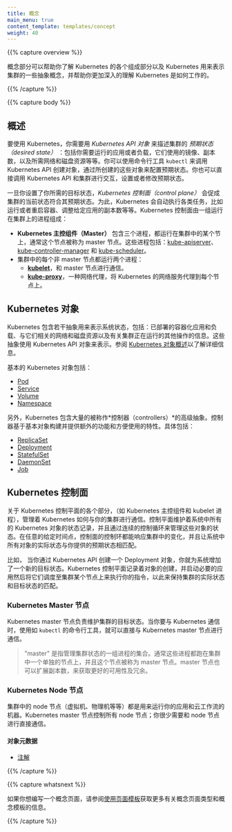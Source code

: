```yaml
---
title: 概念
main_menu: true
content_template: templates/concept
weight: 40
---
```


<!-- ---
title: Concepts
main_menu: true
content_template: templates/concept
weight: 40
--- -->

{{% capture overview %}}

<!-- The Concepts section helps you learn about the parts of the Kubernetes system and the abstractions Kubernetes uses to represent your cluster, and helps you obtain a deeper understanding of how Kubernetes works. -->

概念部分可以帮助你了解 Kubernetes 的各个组成部分以及 Kubernetes 用来表示集群的一些抽象概念，并帮助你更加深入的理解 Kubernetes 是如何工作的。

{{% /capture %}}

{{% capture body %}}

<!-- ## Overview -->

## 概述

<!-- To work with Kubernetes, you use *Kubernetes API objects* to describe your cluster's *desired state*: what applications or other workloads you want to run, what container images they use, the number of replicas, what network and disk resources you want to make available, and more. You set your desired state by creating objects using the Kubernetes API, typically via the command-line interface, `kubectl`. You can also use the Kubernetes API directly to interact with the cluster and set or modify your desired state. -->

要使用 Kubernetes，你需要用 *Kubernetes API 对象* 来描述集群的 *预期状态（desired state）* ：包括你需要运行的应用或者负载，它们使用的镜像、副本数，以及所需网络和磁盘资源等等。你可以使用命令行工具 `kubectl`  来调用 Kubernetes API 创建对象，通过所创建的这些对象来配置预期状态。你也可以直接调用 Kubernetes API 和集群进行交互，设置或者修改预期状态。

<!-- Once you've set your desired state, the *Kubernetes Control Plane* works to make the cluster's current state match the desired state. To do so, Kubernetes performs a variety of tasks automatically--such as starting or restarting containers, scaling the number of replicas of a given application, and more. The Kubernetes Control Plane consists of a collection of processes running on your cluster:  -->

一旦你设置了你所需的目标状态，*Kubernetes 控制面（control plane）* 会促成集群的当前状态符合其预期状态。为此，Kubernetes 会自动执行各类任务，比如运行或者重启容器、调整给定应用的副本数等等。Kubernetes 控制面由一组运行在集群上的进程组成：

<!-- * The **Kubernetes Master** is a collection of three processes that run on a single node in your cluster, which is designated as the master node. Those processes are: [kube-apiserver](/docs/admin/kube-apiserver/), [kube-controller-manager](/docs/admin/kube-controller-manager/) and [kube-scheduler](/docs/admin/kube-scheduler/).
* Each individual non-master node in your cluster runs two processes:
  * **[kubelet](/docs/admin/kubelet/)**, which communicates with the Kubernetes Master.
  * **[kube-proxy](/docs/admin/kube-proxy/)**, a network proxy which reflects Kubernetes networking services on each node. -->

*  **Kubernetes 主控组件（Master）** 包含三个进程，都运行在集群中的某个节上，通常这个节点被称为 master 节点。这些进程包括：[kube-apiserver](/zh/docs/admin/kube-apiserver/)、[kube-controller-manager](/docs/admin/kube-controller-manager/) 和 [kube-scheduler](/docs/admin/kube-scheduler/)。
* 集群中的每个非 master 节点都运行两个进程：
  * **[kubelet](/docs/admin/kubelet/)**，和 master 节点进行通信。
  * **[kube-proxy](/docs/admin/kube-proxy/)**，一种网络代理，将 Kubernetes 的网络服务代理到每个节点上。

<!-- ## Kubernetes Objects -->

## Kubernetes 对象

<!-- Kubernetes contains a number of abstractions that represent the state of your system: deployed containerized applications and workloads, their associated network and disk resources, and other information about what your cluster is doing. These abstractions are represented by objects in the Kubernetes API; see the [Kubernetes Objects overview](/docs/concepts/abstractions/overview/) for more details.  -->

Kubernetes 包含若干抽象用来表示系统状态，包括：已部署的容器化应用和负载、与它们相关的网络和磁盘资源以及有关集群正在运行的其他操作的信息。这些抽象使用 Kubernetes API 对象来表示。参阅 [Kubernetes 对象概述](/docs/concepts/abstractions/overview/)以了解详细信息。

<!-- The basic Kubernetes objects include: -->

基本的 Kubernetes 对象包括：

* [Pod](/docs/concepts/workloads/pods/pod-overview/)
* [Service](/zh/docs/concepts/services-networking/service/)
* [Volume](/docs/concepts/storage/volumes/)
* [Namespace](/docs/concepts/overview/working-with-objects/namespaces/)

<!-- In addition, Kubernetes contains a number of higher-level abstractions called Controllers. Controllers build upon the basic objects, and provide additional functionality and convenience features. They include: -->

另外，Kubernetes 包含大量的被称作*控制器（controllers）*的高级抽象。控制器基于基本对象构建并提供额外的功能和方便使用的特性。具体包括：

* [ReplicaSet](/docs/concepts/workloads/controllers/replicaset/)
* [Deployment](/zh/docs/concepts/workloads/controllers/deployment/)
* [StatefulSet](/docs/concepts/workloads/controllers/statefulset/)
* [DaemonSet](/zh/docs/concepts/workloads/controllers/daemonset/)
* [Job](/docs/concepts/workloads/controllers/jobs-run-to-completion/)

<!-- ## Kubernetes Control Plane -->

## Kubernetes 控制面

<!-- The various parts of the Kubernetes Control Plane, such as the Kubernetes Master and kubelet processes, govern how Kubernetes communicates with your cluster. The Control Plane maintains a record of all of the Kubernetes Objects in the system, and runs continuous control loops to manage those objects' state. At any given time, the Control Plane's control loops will respond to changes in the cluster and work to make the actual state of all the objects in the system match the desired state that you provided. -->

关于 Kubernetes 控制平面的各个部分，（如 Kubernetes 主控组件和 kubelet 进程），管理着 Kubernetes 如何与你的集群进行通信。控制平面维护着系统中所有的 Kubernetes 对象的状态记录，并且通过连续的控制循环来管理这些对象的状态。在任意的给定时间点，控制面的控制环都能响应集群中的变化，并且让系统中所有对象的实际状态与你提供的预期状态相匹配。

<!-- For example, when you use the Kubernetes API to create a Deployment object, you provide a new desired state for the system. The Kubernetes Control Plane records that object creation, and carries out your instructions by starting the required applications and scheduling them to cluster nodes--thus making the cluster's actual state match the desired state. -->

比如， 当你通过 Kubernetes API 创建一个 Deployment 对象，你就为系统增加了一个新的目标状态。Kubernetes 控制平面记录着对象的创建，并启动必要的应用然后将它们调度至集群某个节点上来执行你的指令，以此来保持集群的实际状态和目标状态的匹配。

<!-- ### Kubernetes Master -->

### Kubernetes Master 节点

<!-- The Kubernetes master is responsible for maintaining the desired state for your cluster. When you interact with Kubernetes, such as by using the `kubectl` command-line interface, you're communicating with your cluster's Kubernetes master. -->

Kubernetes master 节点负责维护集群的目标状态。当你要与 Kubernetes 通信时，使用如 `kubectl` 的命令行工具，就可以直接与 Kubernetes master 节点进行通信。

<!-- > The "master" refers to a collection of processes managing the cluster state.  Typically these processes are all run on a single node in the cluster, and this node is also referred to as the master. The master can also be replicated for availability and redundancy. -->

> "master" 是指管理集群状态的一组进程的集合。通常这些进程都跑在集群中一个单独的节点上，并且这个节点被称为 master 节点。master 节点也可以扩展副本数，来获取更好的可用性及冗余。

<!-- ### Kubernetes Nodes -->

### Kubernetes Node 节点

<!-- The nodes in a cluster are the machines (VMs, physical servers, etc) that run your applications and cloud workflows. The Kubernetes master controls each node; you'll rarely interact with nodes directly. -->

集群中的 node 节点（虚拟机、物理机等等）都是用来运行你的应用和云工作流的机器。Kubernetes master 节点控制所有 node 节点；你很少需要和 node 节点进行直接通信。

<!-- #### Object Metadata -->

#### 对象元数据


* [注解](/docs/concepts/overview/working-with-objects/annotations/)

{{% /capture %}}

{{% capture whatsnext %}}

<!-- If you would like to write a concept page, see
[Using Page Templates](/docs/home/contribute/page-templates/)
for information about the concept page type and the concept template. -->

如果你想编写一个概念页面，请参阅[使用页面模板](/docs/home/contribute/page-templates/)获取更多有关概念页面类型和概念模板的信息。

{{% /capture %}}
